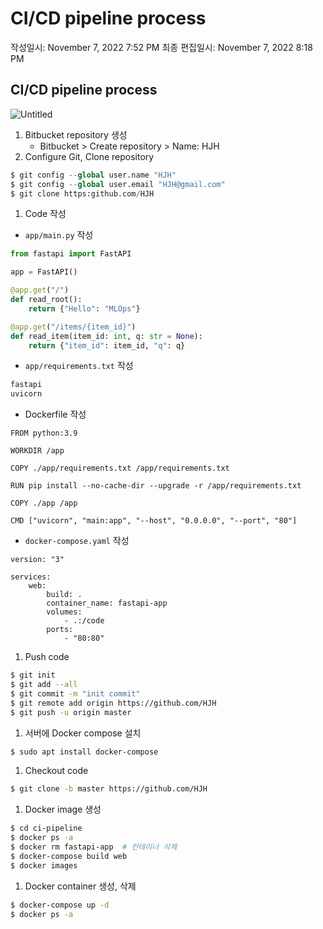# CI/CD pipeline process

작성일시: November 7, 2022 7:52 PM
최종 편집일시: November 7, 2022 8:18 PM

## CI/CD pipeline process

![Untitled](CI%20CD%20pipeline%20process%200dc7c2bbd6fa4d70a3f2fed7dc35a7a9/Untitled.png)

1. Bitbucket repository 생성
    - Bitbucket > Create repository > Name: HJH
2. Configure Git, Clone repository

```python
$ git config --global user.name "HJH"
$ git config --global user.email "HJH@gmail.com"
$ git clone https:github.com/HJH
```

1. Code 작성
- `app/main.py` 작성

```python
from fastapi import FastAPI

app = FastAPI()

@app.get("/")
def read_root():
	return {"Hello": "MLOps"}

@app.get("/items/{item_id}")
def read_item(item_id: int, q: str = None):
	return {"item_id": item_id, "q": q}
```

- `app/requirements.txt` 작성

```python
fastapi
uvicorn
```

- Dockerfile 작성

```docker
FROM python:3.9

WORKDIR /app

COPY ./app/requirements.txt /app/requirements.txt

RUN pip install --no-cache-dir --upgrade -r /app/requirements.txt

COPY ./app /app

CMD ["uvicorn", "main:app", "--host", "0.0.0.0", "--port", "80"]
```

- `docker-compose.yaml` 작성

```docker
version: "3"

services:
	web:
		build: .
		container_name: fastapi-app
		volumes:
			- .:/code
		ports:
			- "80:80"
```

1. Push code

```bash
$ git init
$ git add --all 
$ git commit -m "init commit"
$ git remote add origin https://github.com/HJH
$ git push -u origin master
```

1. 서버에 Docker compose 설치

```bash
$ sudo apt install docker-compose
```

1. Checkout code

```bash
$ git clone -b master https://github.com/HJH
```

1. Docker image 생성

```bash
$ cd ci-pipeline
$ docker ps -a
$ docker rm fastapi-app  # 컨테이너 삭제
$ docker-compose build web
$ docker images
```

1. Docker container 생성, 삭제

```bash
$ docker-compose up -d
$ docker ps -a
```